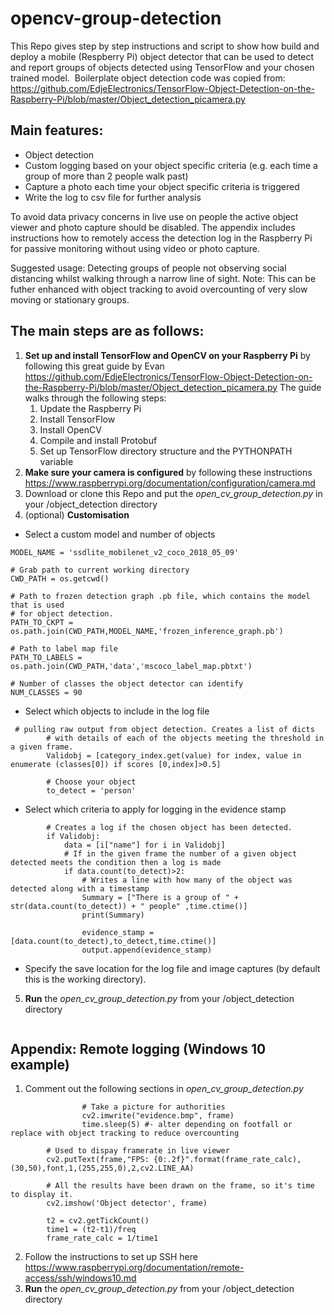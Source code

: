 # opencv-group-detection
This Repo gives step by step instructions and script to show how build and deploy a mobile (Respberry Pi) object detector that can be used to detect and report groups of objects detected using TensorFlow and your chosen trained model.
<Image of the Pi and screen>
Boilerplate object detection code was copied from: https://github.com/EdjeElectronics/TensorFlow-Object-Detection-on-the-Raspberry-Pi/blob/master/Object_detection_picamera.py


## Main features:
* Object detection
* Custom logging based on your object specific criteria (e.g. each time a group of more than 2 people walk past)
* Capture a photo each time your object specific criteria is triggered 
* Write the log to csv file for further analysis 


To avoid data privacy concerns in live use on people the active object viewer and photo capture should be disabled. The appendix includes instructions how to remotely access the  detection log in the Raspberry Pi for passive monitoring without using video or photo capture.


Suggested usage: Detecting groups of people not observing social distancing whilst walking through a narrow line of sight.
Note: This can be futher enhanced with object tracking to avoid overcounting of very slow moving or stationary groups.


## The main steps are as follows:
1. **Set up and install TensorFlow and OpenCV on your Raspberry Pi** by following this great guide by Evan https://github.com/EdjeElectronics/TensorFlow-Object-Detection-on-the-Raspberry-Pi/blob/master/Object_detection_picamera.py 
The guide walks through the following steps:
    1. Update the Raspberry Pi
    1. Install TensorFlow
    1. Install OpenCV
    1. Compile and install Protobuf
    1. Set up TensorFlow directory structure and the PYTHONPATH variable
1. **Make sure your camera is configured** by following these instructions https://www.raspberrypi.org/documentation/configuration/camera.md
1. Download or clone this Repo and put the *open_cv_group_detection.py* in your /object_detection directory
1. (optional) **Customisation**
 * Select a custom model and number of objects 

```# Name of the directory containing the object detection module we're using
MODEL_NAME = 'ssdlite_mobilenet_v2_coco_2018_05_09'

# Grab path to current working directory
CWD_PATH = os.getcwd()

# Path to frozen detection graph .pb file, which contains the model that is used
# for object detection.
PATH_TO_CKPT = os.path.join(CWD_PATH,MODEL_NAME,'frozen_inference_graph.pb')

# Path to label map file
PATH_TO_LABELS = os.path.join(CWD_PATH,'data','mscoco_label_map.pbtxt')

# Number of classes the object detector can identify
NUM_CLASSES = 90
```

   * Select which objects to include in the log file
```
 # pulling raw output from object detection. Creates a list of dicts 
        # with details of each of the objects meeting the threshold in a given frame.
        Validobj = [category_index.get(value) for index, value in enumerate (classes[0]) if scores [0,index]>0.5]
        
        # Choose your object
        to_detect = 'person' 
```  
   * Select which criteria to apply for logging in the evidence stamp
```
        # Creates a log if the chosen object has been detected.
        if Validobj:
            data = [i["name"] for i in Validobj]
            # If in the given frame the number of a given object detected meets the condition then a log is made   
            if data.count(to_detect)>2:
                # Writes a line with how many of the object was detected along with a timestamp
                Summary = ["There is a group of " + str(data.count(to_detect)) + " people" ,time.ctime()]
                print(Summary)
                
                evidence_stamp = [data.count(to_detect),to_detect,time.ctime()]
                output.append(evidence_stamp)
```
   * Specify the save location for the log file and image captures (by default this is the working directory).

5. **Run** the *open_cv_group_detection.py* from your /object_detection directory
<Running code>
<Viewer>
<Image capture>
<Log file>
    
## Appendix: Remote logging (Windows 10 example)
1. Comment out the following sections in *open_cv_group_detection.py*
```
                # Take a picture for authorities
                cv2.imwrite("evidence.bmp", frame)
                time.sleep(5) #- alter depending on footfall or replace with object tracking to reduce overcounting
        
        # Used to dispay framerate in live viewer
        cv2.putText(frame,"FPS: {0:.2f}".format(frame_rate_calc),(30,50),font,1,(255,255,0),2,cv2.LINE_AA)

        # All the results have been drawn on the frame, so it's time to display it.
        cv2.imshow('Object detector', frame)

        t2 = cv2.getTickCount()
        time1 = (t2-t1)/freq
        frame_rate_calc = 1/time1
```
2. Follow the instructions to set up SSH  here https://www.raspberrypi.org/documentation/remote-access/ssh/windows10.md
3. **Run** the *open_cv_group_detection.py* from your /object_detection directory
<Picture of SSH log file>
